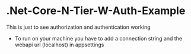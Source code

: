 # .Net-Core-N-Tier-W-Auth-Example
This is just to see authorization and authentication working

- To run on your machine you have to add a connection string and the webapi url (localhost) in appsettings
